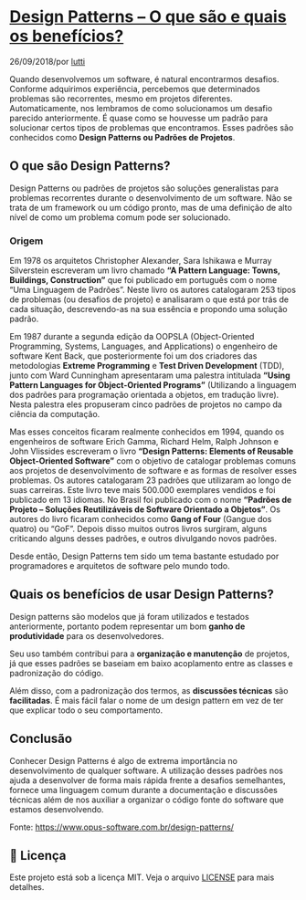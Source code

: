 # [Design Patterns – O que são e quais os benefícios?](https://www.opus-software.com.br/design-patterns/)

26/09/2018/por [lutti](https://www.opus-software.com.br/author/lutti/)

Quando desenvolvemos um software, é natural encontrarmos desafios. Conforme adquirimos experiência, percebemos que determinados problemas são recorrentes, mesmo em projetos diferentes. Automaticamente, nos lembramos de como solucionamos um desafio parecido anteriormente. É quase como se houvesse um padrão para solucionar certos tipos de problemas que encontramos. Esses padrões são conhecidos como **Design Patterns ou Padrões de Projetos**.

## O que são Design Patterns?

Design Patterns ou padrões de projetos são soluções generalistas para problemas recorrentes durante o desenvolvimento de um software. Não se trata de um framework ou um código pronto, mas de uma definição de alto nível de como um problema comum pode ser solucionado.

### Origem

Em 1978 os arquitetos Christopher Alexander, Sara Ishikawa e Murray Silverstein escreveram um livro chamado **“A Pattern Language: Towns, Buildings, Construction”** que foi publicado em português com o nome “Uma Linguagem de Padrões”. Neste livro os autores catalogaram 253 tipos de problemas (ou desafios de projeto) e analisaram o que está por trás de cada situação, descrevendo-as na sua essência e propondo uma solução padrão.

Em 1987 durante a segunda edição da OOPSLA (Object-Oriented Programming, Systems, Languages, and Applications) o engenheiro de software Kent Back, que posteriormente foi um dos criadores das metodologias **Extreme Programming** e **Test Driven Development** (TDD), junto com Ward Cunningham apresentaram uma palestra intitulada **“Using Pattern Languages for Object-Oriented Programs”** (Utilizando a linguagem dos padrões para programação orientada a objetos, em tradução livre). Nesta palestra eles propuseram cinco padrões de projetos no campo da ciência da computação.

Mas esses conceitos ficaram realmente conhecidos em 1994, quando os engenheiros de software Erich Gamma, Richard Helm, Ralph Johnson e John Vlissides escreveram o livro **“Design Patterns: Elements of Reusable Object-Oriented Software”** com o objetivo de catalogar problemas comuns aos projetos de desenvolvimento de software e as formas de resolver esses problemas. Os autores catalogaram 23 padrões que utilizaram ao longo de suas carreiras. Este livro teve mais 500.000 exemplares vendidos e foi publicado em 13 idiomas. No Brasil foi publicado com o nome **“Padrões de Projeto – Soluções Reutilizáveis de Software Orientado a Objetos”**. Os autores do livro ficaram conhecidos como **Gang of Four** (Gangue dos quatro) ou “GoF”. Depois disso muitos outros livros surgiram, alguns criticando alguns desses padrões, e outros divulgando novos padrões.

Desde então, Design Patterns tem sido um tema bastante estudado por programadores e arquitetos de software pelo mundo todo.

## Quais os benefícios de usar Design Patterns?

Design patterns são modelos que já foram utilizados e testados anteriormente, portanto podem representar um bom **ganho de produtividade** para os desenvolvedores.

Seu uso também contribui para a **organização e manutenção** de projetos, já que esses padrões se baseiam em baixo acoplamento entre as classes e padronização do código.

Além disso, com a padronização dos termos, as **discussões técnicas** são **facilitadas**. É mais fácil falar o nome de um design pattern em vez de ter que explicar todo o seu comportamento.

## Conclusão

Conhecer Design Patterns é algo de extrema importância no desenvolvimento de qualquer software. A utilização desses padrões nos ajuda a desenvolver de forma mais rápida frente a desafios semelhantes, fornece uma linguagem comum durante a documentação e discussões técnicas além de nos auxiliar a organizar o código fonte do software que estamos desenvolvendo.

Fonte: https://www.opus-software.com.br/design-patterns/

## 📝 Licença

Este projeto está sob a licença MIT. Veja o arquivo [LICENSE](LICENSE) para mais detalhes.
